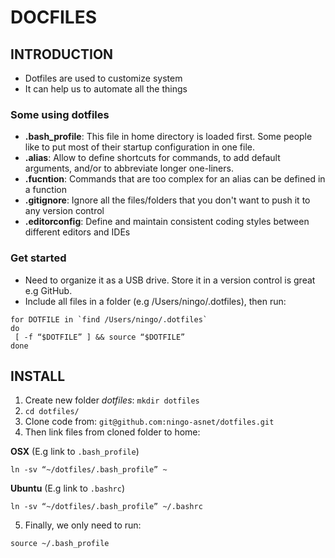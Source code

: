 # DOCFILES
## INTRODUCTION
   * Dotfiles are used to customize system
   * It can help us to automate all the things

### Some using dotfiles
   * **.bash_profile**: This file in home directory is loaded first. Some people like to put most of their startup configuration in one file.
   * **.alias**: Allow to define shortcuts for commands, to add default arguments, and/or to abbreviate longer one-liners.
   * **.fucntion**: Commands that are too complex for an alias can be defined in a function
   * **.gitignore**: Ignore all the files/folders that you don't want to push it to any version control
   * **.editorconfig**: Define and maintain consistent coding styles between different editors and IDEs 

### Get started
   * Need to organize it as a USB drive. Store it in a version control is great e.g GitHub.
   * Include all files in a folder (e.g /Users/ningo/.dotfiles), then run:

   ```
   for DOTFILE in `find /Users/ningo/.dotfiles`
   do
    [ -f “$DOTFILE” ] && source “$DOTFILE”
   done
   ```

## INSTALL
1. Create new folder *dotfiles*: `mkdir dotfiles`
2. `cd dotfiles/`
3. Clone code from: `git@github.com:ningo-asnet/dotfiles.git`
4. Then link files from cloned folder to home: 

  **OSX**
  (E.g link to `.bash_profile`)
  ```
  ln -sv “~/dotfiles/.bash_profile” ~
  ```

  **Ubuntu**
  (E.g link to `.bashrc`)
  ```
  ln -sv “~/dotfiles/.bash_profile” ~/.bashrc
  ```

5. Finally, we only need to run:
```
source ~/.bash_profile
```
